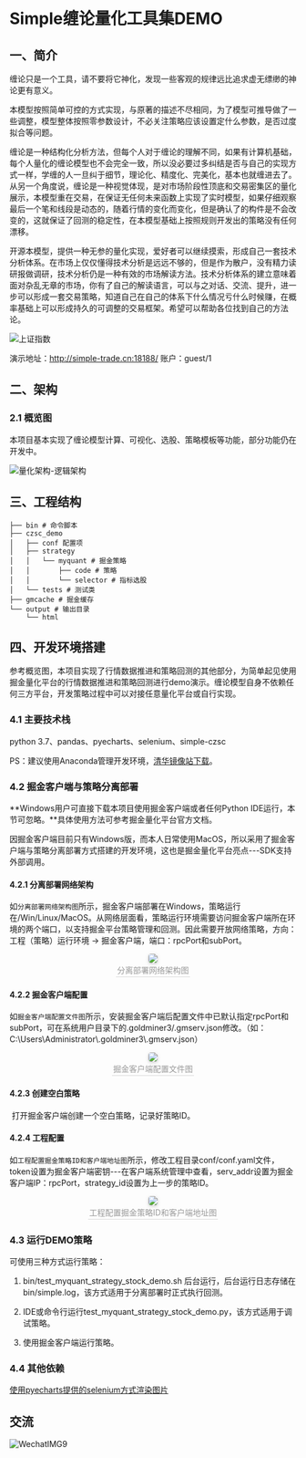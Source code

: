 # Simple缠论量化工具集DEMO

## 一、简介

​	缠论只是一个工具，请不要将它神化，发现一些客观的规律远比追求虚无缥缈的神论更有意义。

​	本模型按照简单可控的方式实现，与原著的描述不尽相同，为了模型可推导做了一些调整，模型整体按照零参数设计，不必关注策略应该设置定什么参数，是否过度拟合等问题。

​	缠论是一种结构化分析方法，但每个人对于缠论的理解不同，如果有计算机基础，每个人量化的缠论模型也不会完全一致，所以没必要过多纠结是否与自己的实现方式一样，学缠的人一旦纠于细节，理论化、精度化、完美化，基本也就缠进去了。从另一个角度说，缠论是一种视觉体现，是对市场阶段性顶底和交易密集区的量化展示，本模型重在交易，在保证无任何未来函数上实现了实时模型，如果仔细观察最后一个笔和线段是动态的，随着行情的变化而变化，但是确认了的构件是不会改变的，这就保证了回测的稳定性，在本模型基础上按照规则开发出的策略没有任何漂移。

​	开源本模型，提供一种无参的量化实现，爱好者可以继续摸索，形成自己一套技术分析体系。在市场上仅仅懂得技术分析是远远不够的，但是作为散户，没有精力读研报做调研，技术分析仍是一种有效的市场解读方法。技术分析体系的建立意味着面对杂乱无章的市场，你有了自己的解读语言，可以与之对话、交流、提升，进一步可以形成一套交易策略，知道自己在自己的体系下什么情况亏什么时候赚，在概率基础上可以形成持久的可调整的交易框架。希望可以帮助各位找到自己的方法论。


![上证指数](https://user-images.githubusercontent.com/104715342/166645675-89aff9e2-826d-47a8-aef6-2e3200098f2a.png)

演示地址：http://simple-trade.cn:18188/  账户：guest/1

## 二、架构

### 2.1 概览图

本项目基本实现了缠论模型计算、可视化、选股、策略模板等功能，部分功能仍在开发中。

![量化架构-逻辑架构](https://user-images.githubusercontent.com/104715342/166646137-5af0371d-3e2a-4776-86db-10450d251879.png)

## 三、工程结构

```
├── bin # 命令脚本
├── czsc_demo
│   ├── conf 配置项
│   ├── strategy 
│   │   └── myquant # 掘金策略
│   │       ├── code # 策略
│   │       └── selector # 指标选股
│   └── tests # 测试类
├── gmcache # 掘金缓存
└── output # 输出目录
    └── html
```

## 四、开发环境搭建

参考概览图，本项目实现了行情数据推进和策略回测的其他部分，为简单起见使用掘金量化平台的行情数据推进和策略回测进行demo演示。缠论模型自身不依赖任何三方平台，开发策略过程中可以对接任意量化平台或自行实现。

### 4.1 主要技术栈

python 3.7、pandas、pyecharts、selenium、simple-czsc

PS：建议使用Anaconda管理开发环境，[清华镜像站下载](https://mirrors.tuna.tsinghua.edu.cn/)。

### 4.2 掘金客户端与策略分离部署

**Windows用户可直接下载本项目使用掘金客户端或者任何Python IDE运行，本节可忽略。**具体使用方法可参考掘金量化平台官方文档。

因掘金客户端目前只有Windows版，而本人日常使用MacOS，所以采用了掘金客户端与策略分离部署方式搭建的开发环境，这也是掘金量化平台亮点---SDK支持外部调用。

#### 4.2.1 分离部署网络架构

​	如`分离部署网络架构图`所示，掘金客户端部署在Windows，策略运行在/Win/Linux/MacOS。从网络层面看，策略运行环境需要访问掘金客户端所在环境的两个端口，以支持掘金平台策略管理和回测。因此需要开放网络策略，方向：工程（策略）运行环境 -> 掘金客户端，端口：rpcPort和subPort。

<center>    <img style="border-radius: 0.3125em;    box-shadow: 0 2px 4px 0 rgba(34,36,38,.12),0 2px 10px 0 rgba(34,36,38,.08);"     src="https://user-images.githubusercontent.com/104715342/166646145-783dfdc7-b0a4-4085-81df-25d3f81af571.png">    <br>    <div style="color:orange; border-bottom: 1px solid #d9d9d9;    display: inline-block;    color: #999;    padding: 2px;">分离部署网络架构图</div> </center>

#### 4.2.2 掘金客户端配置

​	如`掘金客户端配置文件图`所示，安装掘金客户端后配置文件中已默认指定rpcPort和subPort，可在系统用户目录下的.goldminer3/\.gmserv.json修改。（如：C:\Users\Administrator\\.goldminer3\\.gmserv.json）

<center>    <img style="border-radius: 0.3125em;    box-shadow: 0 2px 4px 0 rgba(34,36,38,.12),0 2px 10px 0 rgba(34,36,38,.08);"     src="https://user-images.githubusercontent.com/104715342/166646150-4d748f9e-1a86-4f4a-bcc5-ba7efe555f8d.png">    <br>    <div style="color:orange; border-bottom: 1px solid #d9d9d9;    display: inline-block;    color: #999;    padding: 2px;">掘金客户端配置文件图</div> </center>

#### 4.2.3 创建空白策略

​	打开掘金客户端创建一个空白策略，记录好策略ID。

#### 4.2.4 工程配置	

​	如`工程配置掘金策略ID和客户端地址图`所示，修改工程目录conf/conf.yaml文件，token设置为掘金客户端密钥---在客户端系统管理中查看，serv_addr设置为掘金客户端IP：rpcPort，strategy_id设置为上一步的策略ID。

<center>    <img style="border-radius: 0.3125em;    box-shadow: 0 2px 4px 0 rgba(34,36,38,.12),0 2px 10px 0 rgba(34,36,38,.08);"     src="https://user-images.githubusercontent.com/104715342/166646130-296fef95-a0c2-4765-b99d-6e6859326823.png">    <br>    <div style="color:orange; border-bottom: 1px solid #d9d9d9;    display: inline-block;    color: #999;    padding: 2px;">工程配置掘金策略ID和客户端地址图</div> </center>

### 4.3 运行DEMO策略

可使用三种方式运行策略：

1. bin/test_myquant_strategy_stock_demo.sh 后台运行，后台运行日志存储在bin/simple.log，该方式适用于分离部署时正式执行回测。

2. IDE或命令行运行test_myquant_strategy_stock_demo.py，该方式适用于调试策略。
3. 使用掘金客户端运行策略。

### 4.4 其他依赖

[使用pyecharts提供的selenium方式渲染图片](https://pyecharts.org/#/zh-cn/render_images?id=make_snapshot)



## 交流
![WechatIMG9](https://user-images.githubusercontent.com/104715342/166646837-8c63702f-518a-463e-99af-c5c2c832cd5c.jpeg)





